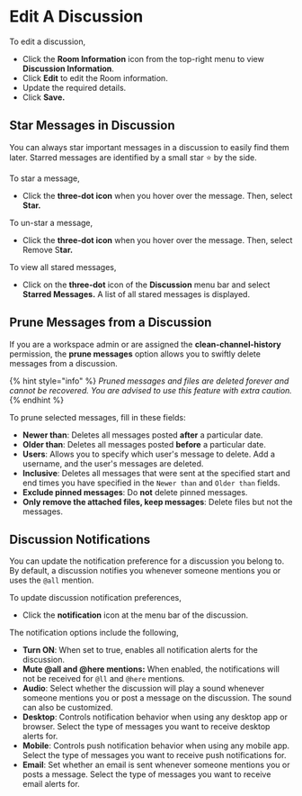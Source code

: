 # Edit A Discussion

To edit a discussion,&#x20;

* Click the **Room Information** icon from the top-right menu to view **Discussion Information**.&#x20;
* Click **Edit** to edit the Room information.&#x20;
* Update the required details.
* Click **Save.**

## Star Messages in Discussion

You can always star important messages in a discussion to easily find them later. Starred messages are identified by a small star ⭐ by the side.

To star a message,&#x20;

* Click the **three-dot icon** when you hover over the message. Then, select **Star.**

To un-star a message,&#x20;

* Click the **three-dot icon** when you hover over the message. Then, select Remove S**tar.**

To view all stared messages,&#x20;

* Click on the **three-dot** icon of the **Discussion** menu bar and select **Starred Messages.** A list of all stared messages is displayed.

## Prune Messages from a Discussion

If you are a workspace admin or are assigned the **clean-channel-history** permission, the **prune messages** option allows you to swiftly delete messages from a discussion.

{% hint style="info" %}
_Pruned messages and files are deleted forever and cannot be recovered. You are advised to use this feature with extra caution._
{% endhint %}

To prune selected messages, fill in these fields:

* **Newer than**: Deletes all messages posted **after** a particular date.
* **Older than**: Deletes all messages posted **before** a particular date.
* **Users**:  Allows you to specify which user's message to delete. Add a username, and the user's messages are deleted.
* **Inclusive**: Deletes all messages that were sent  at the specified start and end times you have specified in the `Newer than` and `Older than` fields.
* **Exclude pinned messages**: Do **not** delete pinned messages.
* **Only remove the attached files, keep messages**: Delete files but not the messages.

## Discussion Notifications

You can update the notification preference for a discussion you belong to. By default, a discussion  notifies you whenever someone mentions you or uses the `@all` mention.

To update discussion notification preferences,&#x20;

* Click the **notification** icon at the menu bar of the discussion.

The notification options include the following,

* **Turn ON**: When set to true, enables all notification alerts for the discussion.
* **Mute @all and @here mentions:** When enabled, the notifications will not be received for `@ll` and `@here` mentions.
* **Audio**: Select whether the discussion will play a sound whenever someone mentions you or post a message on the discussion. The sound can also be customized.
* **Desktop**: Controls notification behavior when using any desktop app or browser. Select the type of messages you want to receive desktop alerts for.
* **Mobile**: Controls push notification behavior when using any mobile app.  Select the type of messages you want to receive push notifications for.
* **Email**: Set whether an email is sent whenever someone mentions you or posts a message.  Select the type of messages you want to receive email alerts for.
